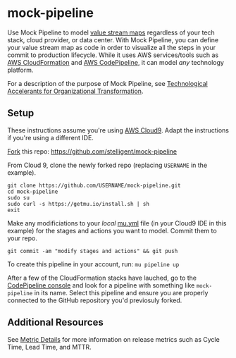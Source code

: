 # mock-pipeline

Use Mock Pipeline to model [value stream maps](https://en.wikipedia.org/wiki/Value-stream_mapping) regardless of your tech stack, cloud provider, or data center. With Mock Pipeline, you can define your value stream map as code in order to visualize all the steps in your commit to production lifecycle. While it uses AWS services/tools such as [AWS CloudFormation](https://aws.amazon.com/cloudformation/) and [AWS CodePipeline](https://aws.amazon.com/codepipeline/), it can model _any_ technology platform. 

For a description of the purpose of Mock Pipeline, see [Technological Accelerants for Organizational Transformation](https://www.youtube.com/watch?v=42gDK3MDuJI&feature=youtu.be&t=1647).

## Setup
These instructions assume you're using [AWS Cloud9](https://aws.amazon.com/cloud9/). Adapt the instructions if you're using a different IDE.

[Fork](https://help.github.com/en/articles/fork-a-repo) this repo: https://github.com/stelligent/mock-pipeline

From Cloud 9, clone the newly forked repo (replacing `USERNAME` in the example).

```
git clone https://github.com/USERNAME/mock-pipeline.git
cd mock-pipeline
sudo su
sudo curl -s https://getmu.io/install.sh | sh
exit
```

Make any modificiations to your _local_ [mu.yml](./mu.yml#LL47) file (in your Cloud9 IDE in this example) for the stages and actions you want to model. Commit them to your repo.

```
git commit -am "modify stages and actions" && git push
```

To create this pipeline in your account, run: `mu pipeline up`

After a few of the CloudFormation stacks have lauched, go to the [CodePipeline console](https://console.aws.amazon.com/codesuite/codepipeline/pipelines/) and look for a pipeline with something like `mock-pipeline` in its name. Select this pipeline and ensure you are properly connected to the GitHub repository you'd previosuly forked. 


## Additional Resources
See [Metric Details](https://github.com/stelligent/pipeline-dashboard#metric-details) for more information on release metrics such as Cycle Time, Lead Time, and MTTR. 
